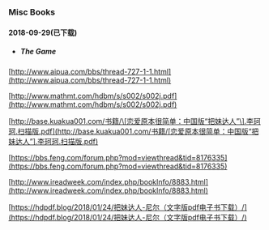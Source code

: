 ### Misc Books

#### 2018-09-29\(已下载\)

* ##### The Game

[http://www.aipua.com/bbs/thread-727-1-1.html](http://www.aipua.com/bbs/thread-727-1-1.html)

[http://www.mathmt.com/hdbm/s/s002/s002j.pdf](http://www.mathmt.com/hdbm/s/s002/s002j.pdf)

[http://base.kuakua001.com/书籍/\[恋爱原本很简单：中国版“把妹达人”\].李珂珂.扫描版.pdf](http://base.kuakua001.com/书籍/[恋爱原本很简单：中国版“把妹达人”].李珂珂.扫描版.pdf)

[https://bbs.feng.com/forum.php?mod=viewthread&tid=8176335](https://bbs.feng.com/forum.php?mod=viewthread&tid=8176335)

[http://www.ireadweek.com/index.php/bookInfo/8883.html](http://www.ireadweek.com/index.php/bookInfo/8883.html)

[https://hdpdf.blog/2018/01/24/把妹达人-尼尔（文字版pdf电子书下载）/](https://hdpdf.blog/2018/01/24/把妹达人-尼尔（文字版pdf电子书下载）/)

##### 

##### 



